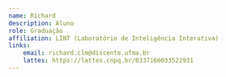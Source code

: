 ```yaml
---
name: Richard
description: Aluno
role: Graduação
affiliation: LINT (Laboratório de Inteligência Interativa)
links:
	email: richard.clm@discente.ufma.br
	lattes: https://lattes.cnpq.br/0337166033522931
---
```


